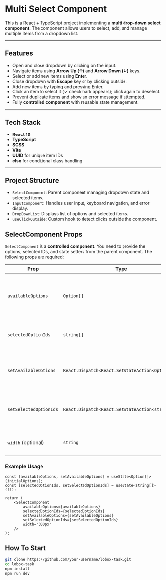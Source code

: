 # Multi Select Component

This is a React + TypeScript project implementing a **multi drop-down select component**. The component allows users to select, add, and manage multiple items from a dropdown list.

---

## Features

- Open and close dropdown by clicking on the input.
- Navigate items using **Arrow Up (↑)** and **Arrow Down (↓)** keys.
- Select or add new items using **Enter**.
- Close dropdown with **Escape** key or by clicking outside.
- Add new items by typing and pressing Enter.
- Click an item to select it (✓ checkmark appears); click again to deselect.
- Prevent duplicate items and show an error message if attempted.
- Fully **controlled component** with reusable state management.

---

## Tech Stack

- **React 19**
- **TypeScript**
- **SCSS**
- **Vite**
- **UUID** for unique item IDs
- **clsx** for conditional class handling

---

## Project Structure

- `SelectComponent`: Parent component managing dropdown state and selected items.
- `InputComponent`: Handles user input, keyboard navigation, and error display.
- `DropDownList`: Displays list of options and selected items.
- `useClickOutside`: Custom hook to detect clicks outside the component.

## SelectComponent Props

`SelectComponent` is a **controlled component**. You need to provide the options, selected IDs, and state setters from the parent component. The following props are required:

| Prop                   | Type                                             | Description                                                               |
| ---------------------- | ------------------------------------------------ | ------------------------------------------------------------------------- |
| `availableOptions`     | `Option[]`                                       | Array of available options, each with `id`, `label`, and optional `icon`. |
| `selectedOptionIds`    | `string[]`                                       | Array of IDs representing currently selected options.                     |
| `setAvailableOptions`  | `React.Dispatch<React.SetStateAction<Option[]>>` | Setter function to update the options array from parent.                  |
| `setSelectedOptionIds` | `React.Dispatch<React.SetStateAction<string[]>>` | Setter function to update selected option IDs from parent.                |
| `width` (optional)     | `string`                                         | Width of the select input (default: `"220px"`).                           |

### Example Usage

```tsx
const [availableOptions, setAvailableOptions] = useState<Option[]>(initialOptions);
const [selectedOptionIds, setSelectedOptionIds] = useState<string[]>([]);

return (
    <SelectComponent
        availableOptions={availableOptions}
        selectedOptionIds={selectedOptionIds}
        setAvailableOptions={setAvailableOptions}
        setSelectedOptionIds={setSelectedOptionIds}
        width="300px"
    />
);
```

## How To Start

```bash
git clone https://github.com/your-username/lobox-task.git
cd lobox-task
npm install
npm run dev

```

